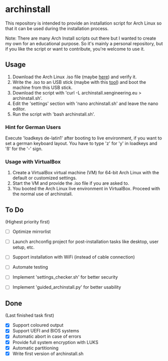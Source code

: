 

# archinstall

This repository is intended to provide an installation script for Arch Linux so that it can be used during the installation process.

Note: There are many Arch Install scripts out there but I wanted to create my own for an educational purpose. So it's mainly a personal repository, but if you like the script or want to contribute, you're welcome to use it.


## Usage

1. Download the Arch Linux .iso file (maybe [here](http://ftp.halifax.rwth-aachen.de/archlinux/iso/latest/)) and verify it.
2. Write the .iso to an USB stick (maybe with this [tool](https://www.balena.io/etcher/)) and boot the machine from this USB stick.
3. Download the script with 'curl -L archinstall.xengineering.eu > archinstall.sh'.
4. Edit the 'settings' section with 'nano archinstall.sh' and leave the nano editor.
5. Run the script with 'bash archinstall.sh'.


### Hint for German Users

Execute 'loadkeys de-latin1' after booting to live environment, if you want to set a german keyboard layout. You have to type 'z' for 'y' in loadkeys and 'ß' for the '-' sign.


### Usage with VirtualBox

1. Create a VirtualBox virtual machine (VM) for 64-bit Arch Linux with the default or customized settings.
2. Start the VM and provide the .iso file if you are asked to.
3. You booted the Arch Linux live environment in VirtualBox. Proceed with the normal use of archinstall.


## To Do

(Highest priority first)

- [ ] Optimize mirrorlist
- [ ] Launch archconfig project for post-installation tasks like desktop, user setup, etc.
- [ ] Support installation with WiFi (instead of cable connection)
- [ ] Automate testing
- [ ] Implement 'settings_checker.sh' for better security
- [ ] Implement 'guided_archinstall.py' for better usability


## Done

(Last finished task first)

- [x] Support coloured output
- [x] Support UEFI and BIOS systems
- [x] Automatic abort in case of errors
- [x] Provide full system encryption with LUKS
- [x] Automatic partitioning
- [x] Write first version of archinstall.sh
